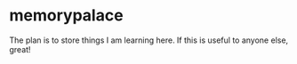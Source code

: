 # memorypalace

The plan is to store things I am learning here. If this is useful to anyone else, great!
